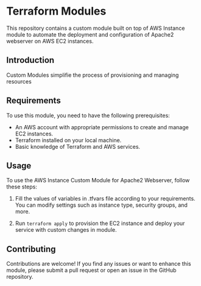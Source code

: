 # Terraform Modules 

This repository contains a custom module built on top of AWS Instance module to automate the deployment and configuration of Apache2 webserver on AWS EC2 instances.

## Introduction

Custom Modules simplifie the process of provisioning and managing resources

## Requirements

To use this module, you need to have the following prerequisites:

- An AWS account with appropriate permissions to create and manage EC2 instances.
- Terraform installed on your local machine.
- Basic knowledge of Terraform and AWS services.


## Usage

To use the AWS Instance Custom Module for Apache2 Webserver, follow these steps:

1. Fill the values of variables in .tfvars file according to your requirements. You can modify settings such as instance type, security groups, and more.

2. Run `terraform apply` to provision the EC2 instance and deploy your service with custom changes in module. 


## Contributing

Contributions are welcome! If you find any issues or want to enhance this module, please submit a pull request or open an issue in the GitHub repository.
